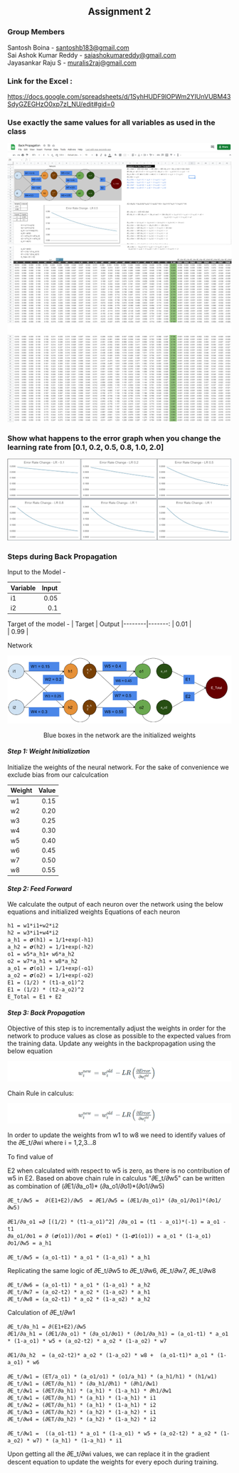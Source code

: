 ## <center> Assignment 2 </center>
### **Group Members**
Santosh Boina - santoshb183@gmail.com              
Sai Ashok Kumar Reddy - saiashokumareddy@gmail.com              
Jayasankar Raju S - muralis2raj@gmail.com                   

### **Link for the Excel :**
https://docs.google.com/spreadsheets/d/1SyhHUDF9lOPWm2YIUnVUBM43SdyGZEGHzO0xp7zI_NU/edit#gid=0    
 
### Use exactly the same values for all variables as used in the class
<div style="text-align:center"><img src="images/LR1.PNG" /></div>
<div style="text-align:center"><img src="images/LR2.PNG" /></div>
<div style="text-align:center"><img src="images/LR3.PNG" /></div>

### Show what happens to the error graph when you change the learning rate from [0.1, 0.2, 0.5, 0.8, 1.0, 2.0] 
<div style="text-align:center"><img src="images/Error_Rate_Graphs.PNG" /><div>

<div style="text-align:left"></><div>

### **Steps during Back Propagation**

Input to the Model -    

| Variable | Input 
|----------|-------:
| i1       | 0.05   
| i2       | 0.1  

Target of the model - 
| Target | Output 
|--------|-------:
| 0.01   |    
| 0.99   |  

Network

<div style="text-align:center"><img src="images/Network.PNG" /><div>

Blue boxes in the network are the initialized weights
<div style="text-align:left"></><div>

#### ***Step 1**: Weight Initialization*
Initialize the weights of the neural network. For the sake of convenience we exclude bias from  our calculcation

| Weight | Value 
|--------|-------:
| w1     | 0.15  
| w2     | 0.20
| w3     | 0.25
| w4     | 0.30
| w5     | 0.40
| w6     | 0.45
| w7     | 0.50
| w8     | 0.55
 
#### ***Step 2**: Feed Forward*
We calculate the output of each neuron over the network using the below equations and initialized weights
Equations of each neuron

    h1 = w1*i1+w2*i2		
    h2 = w3*i1+w4*i2		
    a_h1 = 𝝈(h1) = 1/1+exp(-h1)	
    a_h2 = 𝝈(h2) = 1/1+exp(-h2)		
    o1 = w5*a_h1+ w6*a_h2		
    o2 = w7*a_h1 + w8*a_h2		
    a_o1 = 𝝈(o1) = 1/1+exp(-o1)		
    a_o2 = 𝝈(o2) = 1/1+exp(-o2)		
    E1 = (1/2) * (t1-a_o1)^2 		
    E1 = (1/2) * (t2-a_o2)^2 		
    E_Total = E1 + E2		

#### ***Step 3**: Back Propagation*
Objective of this step is to incrementally adjust the weights in order for the network to produce values as close as possible to the expected values from the training data.
Update any weights in the backpropagation using the below equation     

<div style="text-align:center"><img src="images/GradientDescentEq.PNG" /><div>
<div style="text-align:left"></><div>

Chain Rule in calculus:    

<div style="text-align:center"><img src="images/GradientDescentEq.PNG" /><div>
<div style="text-align:left"></><div>

In order to update the weights from w1 to w8 we need to identify values of the  𝜕E_t/𝜕wi where i = 1,2,3...8

To find value of 

E2 when calculated with respect to w5 is zero, as there is no contribution of w5 in E2. Based on above chain rule in calculus "𝜕E_t/𝜕w5" can be written as combination of (𝜕E1/𝜕a_o1)* (𝜕a_o1/𝜕o1)*(𝜕o1/𝜕w5)

    𝜕E_t/𝜕w5 =  𝜕(E1+E2)/𝜕w5  = 𝜕E1/𝜕w5 = (𝜕E1/𝜕a_o1)* (𝜕a_o1/𝜕o1)*(𝜕o1/𝜕w5)

    𝜕E1/𝜕a_o1 =𝜕 [(1/2) * (t1-a_o1)^2] /𝜕a_o1 = (t1 - a_o1)*(-1) = a_o1 - t1												
    𝜕a_o1/𝜕o1 = 𝜕 (𝝈(o1))/𝜕o1 = 𝝈(o1) * (1-𝝈1(o1)) = a_o1 * (1-a_o1)												
    𝜕o1/𝜕w5 = a_h1	
    											
    𝜕E_t/𝜕w5 = (a_o1-t1) * a_o1 * (1-a_o1) * a_h1							

Replicating the same logic of 𝜕E_t/𝜕w5 to 𝜕E_t/𝜕w6, 𝜕E_t/𝜕w7, 𝜕E_t/𝜕w8

    𝜕E_t/𝜕w6 = (a_o1-t1) * a_o1 * (1-a_o1) * a_h2												
    𝜕E_t/𝜕w7 = (a_o2-t2) * a_o2 * (1-a_o2) * a_h1												
    𝜕E_t/𝜕w8 = (a_o2-t1) * a_o2 * (1-a_o2) * a_h2																

Calculation of 𝜕E_t/𝜕w1
                                         
    𝜕E_t/𝜕a_h1 = 𝜕(E1+E2)/𝜕w5												
    𝜕E1/𝜕a_h1 = (𝜕E1/𝜕a_o1) * (𝜕a_o1/𝜕o1) * (𝜕o1/𝜕a_h1) = (a_o1-t1) * a_o1 * (1-a_o1) * w5 + (a_o2-t2) * a_o2 * (1-a_o2) * w7	

    𝜕E1/𝜕a_h2  = (a_o2-t2)* a_o2 * (1-a_o2) * w8 +  (a_o1-t1)* a_o1 * (1-a_o1) * w6							
                                                    
    𝜕E_t/𝜕w1 = (ET/a_o1) * (a_o1/o1) * (o1/a_h1) * (a_h1/h1) * (h1/w1)												
    𝜕E_t/𝜕w1 = (𝜕ET/𝜕a_h1) * (𝜕a_h1/𝜕h1) * (𝜕h1/𝜕w1)												
    𝜕E_t/𝜕w1 = (𝜕ET/𝜕a_h1) * (a_h1) * (1-a_h1) * 𝜕h1/𝜕w1												
    𝜕E_t/𝜕w1 = (𝜕ET/𝜕a_h1) * (a_h1) * (1-a_h1) * i1												
    𝜕E_t/𝜕w2 = (𝜕ET/𝜕a_h1) * (a_h1) * (1-a_h1) * i2												
    𝜕E_t/𝜕w3 = (𝜕ET/𝜕a_h2) * (a_h2) * (1-a_h2) * i1												
    𝜕E_t/𝜕w4 = (𝜕ET/𝜕a_h2) * (a_h2) * (1-a_h2) * i2												
                                                    
    𝜕E_t/𝜕w1 =  ((a_o1-t1) * a_o1 * (1-a_o1) * w5 + (a_o2-t2) * a_o2 * (1-a_o2) * w7) * (a_h1) * (1-a_h1) * i1												
Upon getting all the 𝜕E_t/𝜕wi values, we can replace it in the gradient descent equation to update the weights for every epoch during training.											
